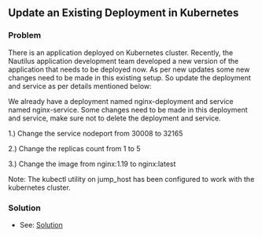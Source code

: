 ## Update an Existing Deployment in Kubernetes

### Problem

There is an application deployed on Kubernetes cluster. Recently, the Nautilus application development team developed a
new version of the application that needs to be deployed now. As per new updates some new changes need to be made in
this existing setup. So update the deployment and service as per details mentioned below:

We already have a deployment named nginx-deployment and service named nginx-service. Some changes need to be made in
this deployment and service, make sure not to delete the deployment and service.

1.) Change the service nodeport from 30008 to 32165

2.) Change the replicas count from 1 to 5

3.) Change the image from nginx:1.19 to nginx:latest

Note: The kubectl utility on jump_host has been configured to work with the kubernetes cluster.

### Solution

- See: [Solution](./solution.yaml)
